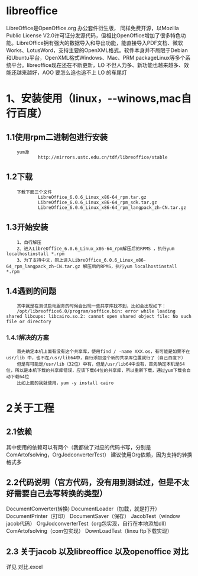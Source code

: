 # libreoffice
<p>
LibreOffice是OpenOffice.org 办公套件衍生版， 同样免费开源，以Mozilla Public License V2.0许可证分发源代码，但相比OpenOffice增加了很多特色功能。LibreOffice拥有强大的数据导入和导出功能，能直接导入PDF文档、微软Works、LotusWord，支持主要的OpenXML格式。软件本身并不局限于Debian和Ubuntu平台，OpenXML格式Windows、Mac、PRM packageLinux等多个系统平台。libreoffice现在还在不断更新，LO 不但人力多、新功能也越来越多、效能还越来越好，AOO 要怎么追也追不上 LO 的车尾灯
</p>

# 1、安装使用（linux，--winows,mac自行百度）
##  1.1使用rpm二进制包进行安装
        yum源
                http://mirrors.ustc.edu.cn/tdf/libreoffice/stable
                
##  1.2下载
        下载下面三个文件
                LibreOffice_6.0.6_Linux_x86-64_rpm.tar.gz
                LibreOffice_6.0.6_Linux_x86-64_rpm_sdk.tar.gz
                LibreOffice_6.0.6_Linux_x86-64_rpm_langpack_zh-CN.tar.gz
##  1.3开始安装
        1、自行解压
        2、进入LibreOffice_6.0.6_Linux_x86-64_rpm解压后的RPMS ，执行yum localhostinstall *.rpm
        3、为了支持中文，同上进入LibreOffice_6.0.6_Linux_x86-64_rpm_langpack_zh-CN.tar.gz 解压后的RPMS，执行yum localhostinstall *.rpm
           
##  1.4遇到的问题
        其中就是在测试启动服务的时候会出现一些共享库找不到，比如会出现如下：
        /opt/libreoffice6.0/program/soffice.bin: error while loading shared libcups: libcairo.so.2: cannot open shared object file: No such file or directory
        
### 1.4.1解决的方案

        首先确定本机上面有没有这个共享库，使用find / -name XXX.os，有可能是如果不在usr/lib 中，也不在/usr/lib64中，自行添加这个新的共享库位置就行了（自己百度下）
        但是有可能是/usr/lib（32位）中有，但是/usr/lib64中没有，首先确定本机是64位，所以是本机下载的共享库错误，应该下载64位的共享库，所以重新下载，通过yum下载会自动下载64位
        比如上面的我就使用，yum -y install cairo
        
#  2关于工程
##  2.1依赖
 其中使用的依赖可以有两个（我都做了对应的代码书写，分别是ComArtofsolving，OrgJodconverterTest）
 建议使用Org依赖，因为支持的转换格式多
##  2.2代码说明（官方代码，没有用到测试过，但是不太好需要自己去写转换的类型）
 DocumentConverter(转换)
 DocumentLoader（加载，就是打开）
 DocumentPrinter（打印）
 DocumentSaver（保存）
 JacobTest（window jacob代码）
 OrgJodconverterTest（org包实现，自行在本地添加dll）
 ComArtofsolving（com包实现）
 DownLoadTest（linxu ftp下载实现）
##  2.3 关于jacob 以及libreoffice 以及openoffice 对比
详见 对比.excel
 